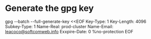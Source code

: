 # Generate the gpg key

gpg --batch --full-generate-key <<EOF
Key-Type: 1
Key-Length: 4096
Subkey-Type: 1
Name-Real: prod-cluster
Name-Email: leacoco@softcomweb.info
Exxpire-Date: 0
%no-protection
EOF